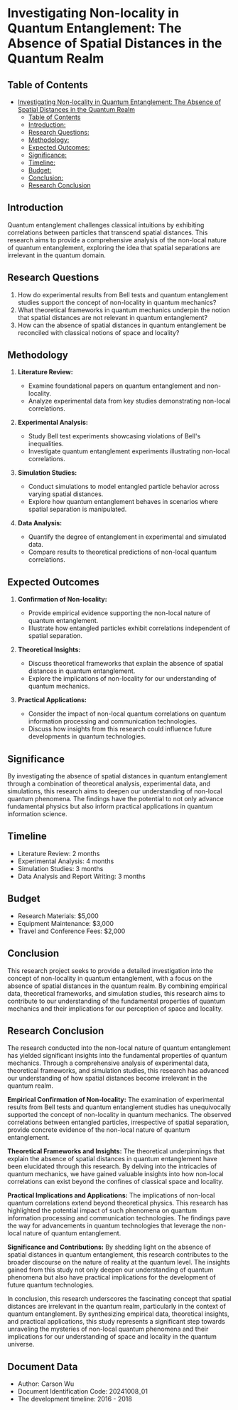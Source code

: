 # Investigating Non-locality in Quantum Entanglement: The Absence of Spatial Distances in the Quantum Realm

## Table of Contents

- [Investigating Non-locality in Quantum Entanglement: The Absence of Spatial Distances in the Quantum Realm](#investigating-non-locality-in-quantum-entanglement-the-absence-of-spatial-distances-in-the-quantum-realm)
  - [Table of Contents](#table-of-contents)
  - [Introduction:](#introduction)
  - [Research Questions:](#research-questions)
  - [Methodology:](#methodology)
  - [Expected Outcomes:](#expected-outcomes)
  - [Significance:](#significance)
  - [Timeline:](#timeline)
  - [Budget:](#budget)
  - [Conclusion:](#conclusion)
  - [Research Conclusion](#research-conclusion)

## Introduction

Quantum entanglement challenges classical intuitions by exhibiting correlations between particles that transcend spatial distances. This research aims to provide a comprehensive analysis of the non-local nature of quantum entanglement, exploring the idea that spatial separations are irrelevant in the quantum domain.

## Research Questions

1. How do experimental results from Bell tests and quantum entanglement studies support the concept of non-locality in quantum mechanics?
2. What theoretical frameworks in quantum mechanics underpin the notion that spatial distances are not relevant in quantum entanglement?
3. How can the absence of spatial distances in quantum entanglement be reconciled with classical notions of space and locality?

## Methodology

1. **Literature Review:**
   - Examine foundational papers on quantum entanglement and non-locality.
   - Analyze experimental data from key studies demonstrating non-local correlations.

2. **Experimental Analysis:**
   - Study Bell test experiments showcasing violations of Bell's inequalities.
   - Investigate quantum entanglement experiments illustrating non-local correlations.

3. **Simulation Studies:**
   - Conduct simulations to model entangled particle behavior across varying spatial distances.
   - Explore how quantum entanglement behaves in scenarios where spatial separation is manipulated.

4. **Data Analysis:**
   - Quantify the degree of entanglement in experimental and simulated data.
   - Compare results to theoretical predictions of non-local quantum correlations.

## Expected Outcomes

1. **Confirmation of Non-locality:**
   - Provide empirical evidence supporting the non-local nature of quantum entanglement.
   - Illustrate how entangled particles exhibit correlations independent of spatial separation.

2. **Theoretical Insights:**
   - Discuss theoretical frameworks that explain the absence of spatial distances in quantum entanglement.
   - Explore the implications of non-locality for our understanding of quantum mechanics.

3. **Practical Applications:**
   - Consider the impact of non-local quantum correlations on quantum information processing and communication technologies.
   - Discuss how insights from this research could influence future developments in quantum technologies.

## Significance

By investigating the absence of spatial distances in quantum entanglement through a combination of theoretical analysis, experimental data, and simulations, this research aims to deepen our understanding of non-local quantum phenomena. The findings have the potential to not only advance fundamental physics but also inform practical applications in quantum information science.

## Timeline

- Literature Review: 2 months
- Experimental Analysis: 4 months
- Simulation Studies: 3 months
- Data Analysis and Report Writing: 3 months

## Budget

- Research Materials: $5,000
- Equipment Maintenance: $3,000
- Travel and Conference Fees: $2,000

## Conclusion

This research project seeks to provide a detailed investigation into the concept of non-locality in quantum entanglement, with a focus on the absence of spatial distances in the quantum realm. By combining empirical data, theoretical frameworks, and simulation studies, this research aims to contribute to our understanding of the fundamental properties of quantum mechanics and their implications for our perception of space and locality.

## Research Conclusion

The research conducted into the non-local nature of quantum entanglement has yielded significant insights into the fundamental properties of quantum mechanics. Through a comprehensive analysis of experimental data, theoretical frameworks, and simulation studies, this research has advanced our understanding of how spatial distances become irrelevant in the quantum realm.

**Empirical Confirmation of Non-locality:**
The examination of experimental results from Bell tests and quantum entanglement studies has unequivocally supported the concept of non-locality in quantum mechanics. The observed correlations between entangled particles, irrespective of spatial separation, provide concrete evidence of the non-local nature of quantum entanglement.

**Theoretical Frameworks and Insights:**
The theoretical underpinnings that explain the absence of spatial distances in quantum entanglement have been elucidated through this research. By delving into the intricacies of quantum mechanics, we have gained valuable insights into how non-local correlations can exist beyond the confines of classical space and locality.

**Practical Implications and Applications:**
The implications of non-local quantum correlations extend beyond theoretical physics. This research has highlighted the potential impact of such phenomena on quantum information processing and communication technologies. The findings pave the way for advancements in quantum technologies that leverage the non-local nature of quantum entanglement.

**Significance and Contributions:**
By shedding light on the absence of spatial distances in quantum entanglement, this research contributes to the broader discourse on the nature of reality at the quantum level. The insights gained from this study not only deepen our understanding of quantum phenomena but also have practical implications for the development of future quantum technologies.

In conclusion, this research underscores the fascinating concept that spatial distances are irrelevant in the quantum realm, particularly in the context of quantum entanglement. By synthesizing empirical data, theoretical insights, and practical applications, this study represents a significant step towards unraveling the mysteries of non-local quantum phenomena and their implications for our understanding of space and locality in the quantum universe.

## Document Data

- Author: Carson Wu
- Document Identification Code: 20241008_01
- The development timeline: 2016 - 2018
